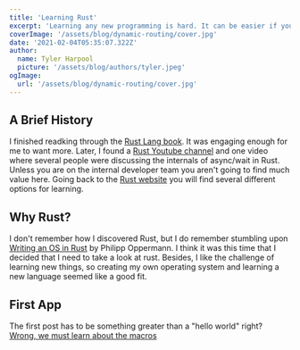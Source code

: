 ```yaml
---
title: 'Learning Rust'
excerpt: 'Learning any new programming is hard. It can be easier if you start breaking down the new language into managable smaller projects. If you are not interested in learning Rust that is ok because this learning process can work with just about anything.'
coverImage: '/assets/blog/dynamic-routing/cover.jpg'
date: '2021-02-04T05:35:07.322Z'
author:
  name: Tyler Harpool
  picture: '/assets/blog/authors/tyler.jpeg'
ogImage:
  url: '/assets/blog/dynamic-routing/cover.jpg'
---
```


## A Brief History

I finished readking through the [Rust Lang book](https://doc.rust-lang.org/book/). It was engaging enough for me to want more. Later, I found a [Rust Youtube channel](https://www.youtube.com/channel/UCaYhcUwRBNscFNUKTjgPFiA) and one video where several people were discussing the internals of async/wait in Rust. Unless you are on the internal developer team you aren't going to find much value here. Going back to the [Rust website](https://rust-lang.org) you will find several different options for learning. 

## Why Rust?

 I don't remember how I discovered Rust, but I do remember stumbling upon [Writing an OS in Rust](https://os.phil-opp.com/) by Philipp Oppermann. I think it was this time that I decided that I need to take a look at rust. Besides, I like the challenge of learning new things, so creating my own operating system and learning a new language seemed like a good fit.

## First App
The first post has to be something greater than a "hello world" right? [Wrong, we must learn about the macros](hello-world)





